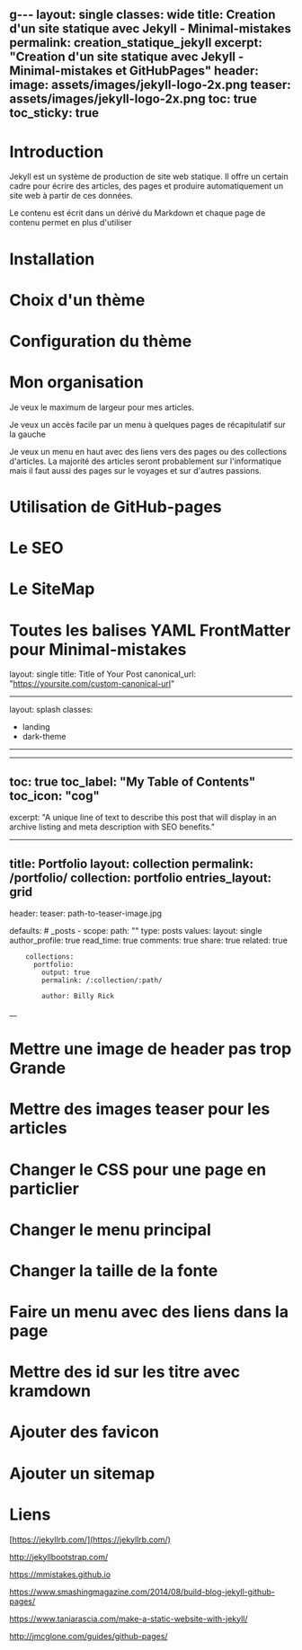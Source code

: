g---
layout: single
classes: wide
title: Creation d'un site statique avec Jekyll - Minimal-mistakes
permalink: creation_statique_jekyll
excerpt: "Creation d'un site statique avec Jekyll - Minimal-mistakes et GitHubPages"
header:
  image: assets/images/jekyll-logo-2x.png
  teaser: assets/images/jekyll-logo-2x.png
toc: true
toc_sticky: true
---

# Introduction

Jekyll est un système de production de site web statique.
Il offre un certain cadre pour écrire des articles, des pages et produire automatiquement
un site web à partir de ces données.

Le contenu est écrit dans un dérivé du Markdown et chaque page de contenu permet en plus
d'utiliser


# Installation


# Choix d'un thème


# Configuration du thème

# Mon organisation

Je veux le maximum de largeur pour mes articles.

Je veux un accès facile par un menu à quelques pages de récapitulatif sur la gauche

Je veux un menu en haut avec des liens vers des pages ou des collections d'articles.
La majorité des articles seront probablement sur l'informatique mais il faut aussi des pages
sur le voyages et sur d'autres passions.

# Utilisation de GitHub-pages


# Le SEO

# Le SiteMap

# Toutes les balises YAML FrontMatter pour Minimal-mistakes


layout: single
title: Title of Your Post
canonical_url: "https://yoursite.com/custom-canonical-url"


---
layout: splash
classes:
  - landing
  - dark-theme
---

---
toc: true
toc_label: "My Table of Contents"
toc_icon: "cog"
---


excerpt: "A unique line of text to describe this post that will display in an archive listing and meta description with SEO benefits."

---
title: Portfolio
layout: collection
permalink: /portfolio/
collection: portfolio
entries_layout: grid
---

header:
  teaser: path-to-teaser-image.jpg


  defaults:
    # _posts
    - scope:
        path: ""
        type: posts
      values:
        layout: single
        author_profile: true
        read_time: true
        comments: true
        share: true
        related: true


        collections:
          portfolio:
            output: true
            permalink: /:collection/:path/

            author: Billy Rick

__

# Mettre une image de header pas trop Grande

# Mettre des images teaser pour les articles

# Changer le CSS pour une page en particlier

# Changer le menu principal

# Changer la taille de la fonte

# Faire un menu avec des liens dans la page

# Mettre des id sur les titre avec kramdown


# Ajouter des favicon

# Ajouter un sitemap


# Liens

[https://jekyllrb.com/](https://jekyllrb.com/)

http://jekyllbootstrap.com/

https://mmistakes.github.io

https://www.smashingmagazine.com/2014/08/build-blog-jekyll-github-pages/

https://www.taniarascia.com/make-a-static-website-with-jekyll/

http://jmcglone.com/guides/github-pages/
